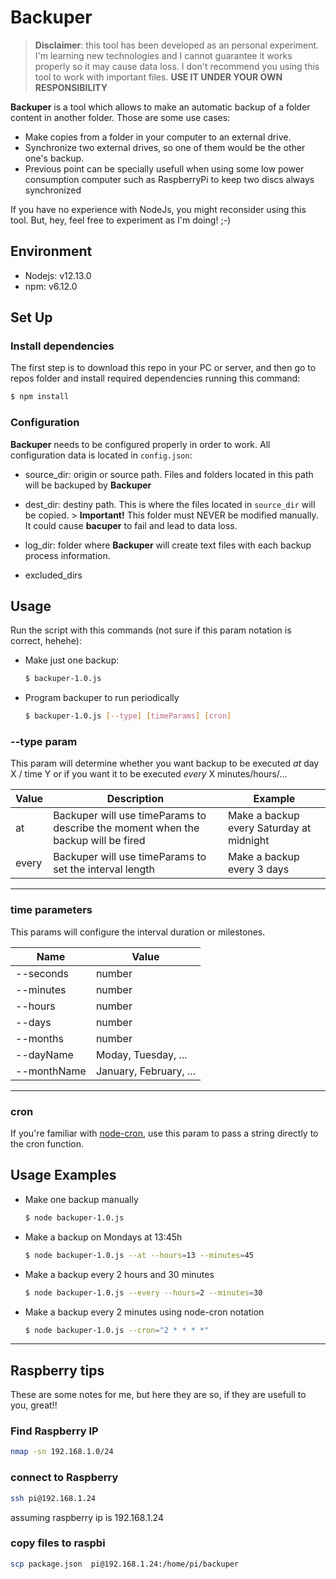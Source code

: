 # Backuper

> **Disclaimer**: this tool has been developed as an personal experiment. I'm learning new technologies and I cannot guarantee it works properly so it may cause data loss. I don't recommend you using this tool to work with important files. **USE IT UNDER YOUR OWN RESPONSIBILITY**

**Backuper** is a tool which allows to make an automatic backup of a folder content in another folder. Those are some use cases:
- Make copies from a folder in your computer to an external drive.
- Synchronize two external drives, so one of them would be the other one's backup.
- Previous point can be specially usefull when using some low power consumption computer such as RaspberryPi to keep two discs always synchronized

If you have no experience with NodeJs, you might reconsider using this tool. But, hey, feel free to experiment as I'm doing! ;-)

## Environment

- Nodejs: v12.13.0
- npm: v6.12.0

## Set Up

### Install dependencies

The first step is to download this repo in your PC or server, and then go to repos folder and install required dependencies running this command:

```bash
$ npm install
```

### Configuration

**Backuper** needs to be configured properly in order to work. All configuration data is located in `config.json`:

- source_dir: origin or source path. Files and folders located in this path will be backuped by **Backuper**

- dest_dir: destiny path. This is where the files located in `source_dir` will be copied.
        > **Important!** This folder must NEVER be modified manually. It could cause **bacuper** to fail and lead to data loss.

- log_dir: folder where **Backuper** will create text files with each backup process information.

- excluded_dirs

## Usage

Run the script with this commands (not sure if this param notation is correct, hehehe):

- Make just one backup:

    ```bash
    $ backuper-1.0.js
    ```
- Program backuper to run periodically

    ```bash
    $ backuper-1.0.js [--type] [timeParams] [cron]
    ```


### --type param

This param will determine whether you want backup to be executed _at_ day X / time Y or if you want it to be executed _every_ X minutes/hours/...

|  Value     | Description | Example |
|------------|-------------|---------|
| at  | Backuper will use timeParams to describe the moment when the backup will be fired | Make a backup every Saturday at midnight |
|every |Backuper will use timeParams to set the interval length | Make a backup every 3 days |
----

### time parameters

This params will configure the interval duration or milestones.

|  Name      |  Value  |
|------------|---------|
| --seconds  | number  |
| --minutes  | number  |
| --hours    | number  |
| --days     | number  |
| --months   | number  |
| --dayName  | Moday, Tuesday, ... |
| --monthName| January, February, ... |
---

### cron

If you're familiar with [node-cron](https://www.npmjs.com/package/node-cron), use this param to pass a string directly to the cron function.

## Usage Examples

- Make one backup manually
    ```bash
    $ node backuper-1.0.js
    ```

- Make a backup on Mondays at 13:45h
    ```bash
    $ node backuper-1.0.js --at --hours=13 --minutes=45
    ```

- Make a backup every 2 hours and 30 minutes
    ```bash
    $ node backuper-1.0.js --every --hours=2 --minutes=30
    ```

- Make a backup every 2 minutes using node-cron notation
    ```bash
    $ node backuper-1.0.js --cron="2 * * * *"
    ```

-----



## Raspberry tips

These are some notes for me, but here they are so, if they are usefull to you, great!!

### Find Raspberry IP
```bash
nmap -sn 192.168.1.0/24
```

### connect to Raspberry
```bash
ssh pi@192.168.1.24
```

assuming raspberry ip is 192.168.1.24

### copy files to raspbi

```bash
scp package.json  pi@192.168.1.24:/home/pi/backuper
```